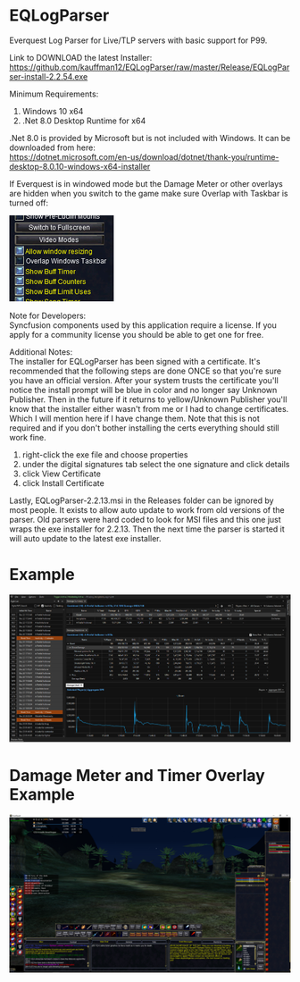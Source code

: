 # EQLogParser
Everquest Log Parser for Live/TLP servers with basic support for P99.

Link to DOWNLOAD the latest Installer:</br>
https://github.com/kauffman12/EQLogParser/raw/master/Release/EQLogParser-install-2.2.54.exe

Minimum Requirements:
1. Windows 10 x64
2. .Net 8.0 Desktop Runtime for x64

.Net 8.0 is provided by Microsoft but is not included with Windows. It can be downloaded from here:</br>
https://dotnet.microsoft.com/en-us/download/dotnet/thank-you/runtime-desktop-8.0.10-windows-x64-installer

If Everquest is in windowed mode but the Damage Meter or other overlays are hidden when you switch to the game make sure Overlap with Taskbar is turned off:</br>

![Parser](./examples/eqsetting.png)

Note for Developers:</br>
Syncfusion components used by this application require a license. If you apply for a community license you should be able to get one for free.

Additional Notes:</br>
The installer for EQLogParser has been signed with a certificate. It's recommended that the following steps are done ONCE so that you're sure you have an official version. After your system trusts the certificate you'll notice the install prompt will be blue in color and no longer say Unknown Publisher. Then in the future if it returns to yellow/Unknown Publisher you'll know that the installer either wasn't from me or I had to change certificates. Which I will mention here if I have change them. Note that this is not required and if you don't bother installing the certs everything should still work fine.

1. right-click the exe file and choose properties
2. under the digital signatures tab select the one signature and click details
3. click View Certificate
4. click Install Certificate

Lastly, EQLogParser-2.2.13.msi in the Releases folder can be ignored by most people. It exists to allow auto update to work from old versions of the parser. Old parsers were hard coded to look for MSI files and this one just wraps the exe installer for 2.2.13. Then the next time the parser is started it will auto update to the latest exe installer.


# Example
![Parser](./examples/example1.png)

# Damage Meter and Timer Overlay Example
![Damage Meter](./examples/example2.png)
